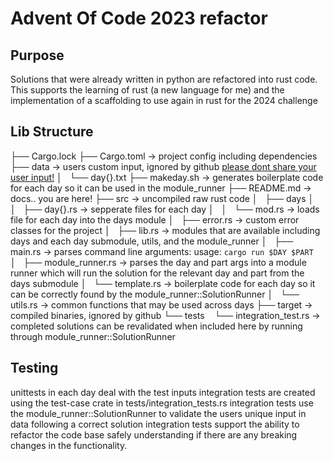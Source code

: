 # Advent Of Code 2023 refactor

## Purpose
Solutions that were already written in python are refactored into rust code.
This supports the learning of rust (a new language for me) and the implementation of a scaffolding to use again in rust for the 2024 challenge

## Lib Structure
├── Cargo.lock
├── Cargo.toml                  -> project config including dependencies
├── data                        -> users custom input, ignored by github [please dont share your user input!](https://adventofcode.com/2023/about)
│   └── day{}.txt
├── makeday.sh                  -> generates boilerplate code for each day so it can be used in the module_runner
├── README.md                   -> docs.. you are here!
├── src                         -> uncompiled raw rust code
│   ├── days
│   │   ├── day{}.rs            -> sepperate files for each day
│   │   └── mod.rs              -> loads file for each day into the days module
│   ├── error.rs                -> custom error classes for the project
│   ├── lib.rs                  -> modules that are available including days and each day submodule, utils, and the module_runner
│   ├── main.rs                 -> parses command line arguments: usage: `cargo run $DAY $PART`
│   ├── module_runner.rs        -> parses the day and part args into a module runner which will run the solution for the relevant day and part from the days submodule
│   └── template.rs             -> boilerplate code for each day so it can be correctly found by the module_runner::SolutionRunner
│   └── utils.rs                -> common functions that may be used across days
├── target                      -> compiled binaries, ignored by github
└── tests
    └── integration_test.rs     -> completed solutions can be revalidated when included here by running through module_runner::SolutionRunner


## Testing
unittests in each day deal with the test inputs
integration tests are created using the test-case crate in tests/integration_tests.rs
integration tests use the module_runner::SolutionRunner to validate the users unique input in data following a correct solution
integration tests support the ability to refactor the code base safely understanding if there are any breaking changes in the functionality.
